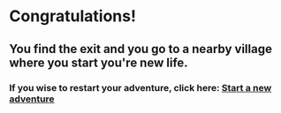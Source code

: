 # Congratulations! 
## You find the exit and you go to a nearby village where you start you're new life.

### If you wise to restart your adventure, click here: [Start a new adventure](../README.md)
